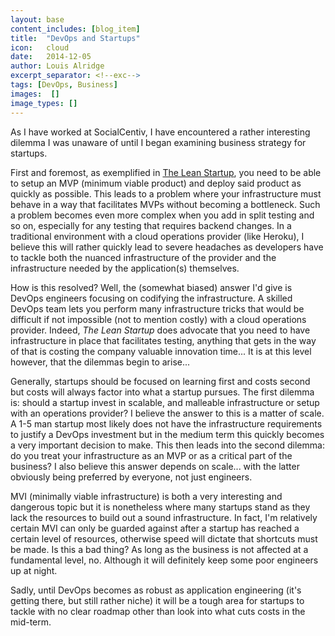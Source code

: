 ```yaml
---
layout: base
content_includes: [blog_item]
title:  "DevOps and Startups"
icon:   cloud
date:   2014-12-05
author: Louis Alridge
excerpt_separator: <!--exc-->
tags: [DevOps, Business]
images:  []
image_types: []
---
```


As I have worked at SocialCentiv, I have encountered a rather interesting dilemma I was unaware of until I began<!--exc--> examining business strategy for startups.  

First and foremost, as exemplified in [The Lean Startup](http://theleanstartup.com), you need to be able to setup an MVP (minimum viable product) and deploy said product as quickly as possible. This leads to a problem where your infrastructure must behave in a way that facilitates MVPs without becoming a bottleneck. Such a problem becomes even more complex when you add in split testing and so on, especially for any testing that requires backend changes. In a traditional environment with a cloud operations provider (like Heroku), I believe this will rather quickly lead to severe headaches as developers have to tackle both the nuanced infrastructure of the provider and the infrastructure needed by the application(s) themselves.

How is this resolved? Well, the (somewhat biased) answer I'd give is DevOps engineers focusing on codifying the infrastructure. A skilled DevOps team lets you perform many infrastructure tricks that would be difficult if not impossible (not to mention costly) with a cloud operations provider. Indeed, _The Lean Startup_ does advocate that you need to have infrastructure in place that facilitates testing, anything that gets in the way of that is costing the company valuable innovation time... It is at this level however, that the dilemmas begin to arise...

Generally, startups should be focused on learning first and costs second but costs will always factor into what a startup pursues. The first dilemma is: should a startup invest in scalable, and malleable infrastructure or setup with an operations provider? I believe the answer to this is a matter of scale. A 1-5 man startup most likely does not have the infrastructure requirements to justify a DevOps investment but in the medium term this quickly becomes a very important decision to make. This then leads into the second dilemma: do you treat your infrastructure as an MVP or as a critical part of the business? I also believe this answer depends on scale... with the latter obviously being preferred by everyone, not just engineers.

MVI (minimally viable infrastructure) is both a very interesting and dangerous topic but it is nonetheless where many startups stand as they lack the resources to build out a sound infrastructure. In fact, I'm relatively certain MVI can only be guarded against after a startup has reached a certain level of resources, otherwise speed will dictate that shortcuts must be made. Is this a bad thing? As long as the business is not affected at a fundamental level, no. Although it will definitely keep some poor engineers up at night.

Sadly, until DevOps becomes as robust as application engineering (it's getting there, but still rather niche) it will be a tough area for startups to tackle with no clear roadmap other than look into what cuts costs in the mid-term.
